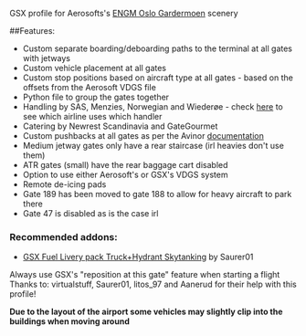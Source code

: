 <!--- Licensed Under: CC BY-NC-ND 4.0 --->
GSX profile for Aerosofts's [ENGM Oslo Gardermoen](https://www.aerosoft.com/en/shop/flight/microsoft-flight-simulator/msfs-2020/msfs-sceneries/msfs-europe/4286/aerosoft-mega-airport-oslo-gardermoen) scenery

##Features:
- Custom separate boarding/deboarding paths to the terminal at all gates with jetways
- Custom vehicle placement at all gates
- Custom stop positions based on aircraft type at all gates - based on the offsets from the Aerosoft VDGS file
- Python file to group the gates together
- Handling by SAS, Menzies, Norwegian and Wiederøe - check [here](https://avinor.no/en/airport/oslo-airport/contact/carriers) to see which airline uses which handler
- Catering by Newrest Scandinavia and GateGourmet
- Custom pushbacks at all gates as per the Avinor [documentation](https://ais.avinor.no/no/AIP/View/135/history-no-NO.html)
- Medium jetway gates only have a rear staircase (irl heavies don't use them)
- ATR gates (small) have the rear baggage cart disabled
- Option to use either Aerosoft's or GSX's VDGS system
- Remote de-icing pads
- Gate 189 has been moved to gate 188 to allow for heavy aircraft to park there
- Gate 47 is disabled as is the case irl

### Recommended addons:
- [GSX Fuel Livery pack Truck+Hydrant Skytanking](https://flightsim.to/file/69177/gsx-fuel-truck-livery-skytanking) by Saurer01

Always use GSX's "reposition at this gate" feature when starting a flight
Thanks to: virtualstuff, Saurer01, litos_97 and Aanerud for their help with this profile!

__Due to the layout of the airport some vehicles may slightly clip into the buildings when moving around__